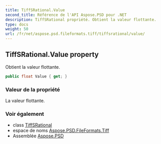 ```yaml
---
title: TiffSRational.Value
second_title: Référence de l'API Aspose.PSD pour .NET
description: TiffSRational propriété. Obtient la valeur flottante.
type: docs
weight: 50
url: /fr/net/aspose.psd.fileformats.tiff/tiffsrational/value/
---
```

## TiffSRational.Value property

Obtient la valeur flottante.

```csharp
public float Value { get; }
```

### Valeur de la propriété

La valeur flottante.

### Voir également

* class [TiffSRational](../)
* espace de noms [Aspose.PSD.FileFormats.Tiff](../../tiffsrational/)
* Assemblée [Aspose.PSD](../../../)



